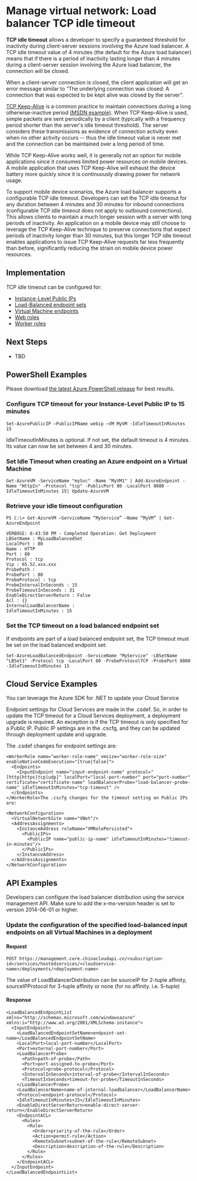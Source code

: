 <properties 
   authors="danielceckert" 
   documentationCenter="dev-center-name" 
   editor=""
   manager="jefco" 
   pageTitle="Manage: Load Balancer Idle Timeout" 
   description="Management features for the Azure load balancer idle timeout" 
   services="virtual-network" 
   />

<tags
   ms.author="danecke"
   ms.date="09/01/2015"
   ms.devlang="na"
   ms.service="virtual-network"
   ms.topic="article"
   ms.tgt_pltfrm="na"
   ms.workload="infrastructure-services"
   /> 
   
# Manage virtual network: Load balancer TCP idle timeout

**TCP idle timeout** allows a developer to specify a guaranteed threshold for inactivity during client-server sessions involving the Azure load balancer.  A TCP idle timeout value of 4 minutes (the default for the Azure load balancer) means that if there is a period of inactivity lasting longer than 4 minutes during a client-server session involving the Azure load balancer, the connection will be closed.

When a client-server connection is closed, the client application will get an error message similar to “The underlying connection was closed: A connection that was expected to be kept alive was closed by the server”.

[TCP Keep-Alive](http://tools.ietf.org/html/rfc1122#page-101) is a common practice to maintain connections during a long otherwise-inactive period [(MSDN example)](http://msdn.microsoft.com/zh-cn/library/system.net.servicepoint.settcpkeepalive.aspx). When TCP Keep-Alive is used, simple packets are sent periodically by a client (typically with a frequency period shorter than the server's idle timeout threshold).  The server considers these transmissions as evidence of connection activity even when no other activity occurs -- thus the idle timeout value is never met and the connection can be maintained over a long period of time.

While TCP Keep-Alive works well, it is generally not an option for mobile applications since it consumes limited power resources on mobile devices. A mobile application that uses TCP Keep-Alive will exhaust the device battery more quickly since it is continuously drawing power for network usage.

To support mobile device scenarios, the Azure load balancer supports a configurable TCP idle timeout. Developers can set the TCP idle timeout for any duration between 4 minutes and 30 minutes for inbound connections (configurable TCP idle timeout does not apply to outbound connections). This allows clients to maintain a much longer session with a server with long periods of inactivity.  An application on a mobile device may still choose to leverage the TCP Keep-Alive technique to preserve connections that expect periods of inactivity longer than 30 minutes, but this longer TCP idle timeout enables applications to issue TCP Keep-Alive requests far less frequently than before, significantly reducing the strain on mobile device power resources.

## Implementation

TCP idle timeout can be configured for: 

* [Instance-Level Public IPs](virtual-networks-instance-level-public-ip)
* [Load-Balanced endpoint sets](load-balancer-overview)
* [Virtual Machine endpoints](virtual-machines-set-up-endpoints)
* [Web roles](http://msdn.microsoft.com/zh-cn/zh-cn/library/azure/ee758711.aspx)
* [Worker roles](http://msdn.microsoft.com/zh-cn/zh-cn/library/azure/ee758711.aspx)

## Next Steps
* TBD

## PowerShell Examples
Please download [the latest Azure PowerShell release](https://github.com/Azure/azure-sdk-tools/releases) for best results.

### Configure TCP timeout for your Instance-Level Public IP to 15 minutes

    Set-AzurePublicIP –PublicIPName webip –VM MyVM -IdleTimeoutInMinutes 15

IdleTimeoutInMinutes is optional. If not set, the default timeout is 4 minutes. Its value can now be set between 4 and 30 minutes.

### Set Idle Timeout when creating an Azure endpoint on a Virtual Machine

    Get-AzureVM -ServiceName "mySvc" -Name "MyVM1" | Add-AzureEndpoint -Name "HttpIn" -Protocol "tcp" -PublicPort 80 -LocalPort 8080 -IdleTimeoutInMinutes 15| Update-AzureVM

### Retrieve your idle timeout configuration

    PS C:\> Get-AzureVM –ServiceName “MyService” –Name “MyVM” | Get-AzureEndpoint
    
    VERBOSE: 6:43:50 PM - Completed Operation: Get Deployment
    LBSetName : MyLoadBalancedSet
    LocalPort : 80
    Name : HTTP
    Port : 80
    Protocol : tcp
    Vip : 65.52.xxx.xxx
    ProbePath :
    ProbePort : 80
    ProbeProtocol : tcp
    ProbeIntervalInSeconds : 15
    ProbeTimeoutInSeconds : 31
    EnableDirectServerReturn : False
    Acl : {}
    InternalLoadBalancerName :
    IdleTimeoutInMinutes : 15
    
### Set the TCP timeout on a load balanced endpoint set

If endpoints are part of a load balanced endpoint set, the TCP timeout must be set on the load balanced endpoint set:

    Set-AzureLoadBalancedEndpoint -ServiceName "MyService" -LBSetName "LBSet1" -Protocol tcp -LocalPort 80 -ProbeProtocolTCP -ProbePort 8080 -IdleTimeoutInMinutes 15

## Cloud Service Examples

You can leverage the Azure SDK for .NET to update your Cloud Service

Endpoint settings for Cloud Services are made in the .csdef. So, in order to update the TCP timeout for a Cloud Services deployment, a deployment upgrade is required. An exception is if the TCP timeout is only specified for a Public IP. Public IP settings are in the .cscfg, and they can be updated through deployment update and upgrade.

The .csdef changes for endpoint settings are:

    <WorkerRole name="worker-role-name" vmsize="worker-role-size" enableNativeCodeExecution="[true|false]">
      <Endpoints>
        <InputEndpoint name="input-endpoint-name" protocol="[http|https|tcp|udp]" localPort="local-port-number" port="port-number" certificate="certificate-name" loadBalancerProbe="load-balancer-probe-name" idleTimeoutInMinutes="tcp-timeout" />
      </Endpoints>
    </WorkerRole>The .cscfg changes for the timeout setting on Public IPs are:
    
    <NetworkConfiguration>
      <VirtualNetworkSite name="VNet"/>
      <AddressAssignments>
        <InstanceAddress roleName="VMRolePersisted">
          <PublicIPs>
            <PublicIP name="public-ip-name" idleTimeoutInMinutes="timeout-in-minutes"/>
          </PublicIPs>
        </InstanceAddress>
      </AddressAssignments>
    </NetworkConfiguration>
    
## API Examples

Developers can configure the load balancer distribution using the service management API.  Make sure to add the x-ms-version header is set to version 2014-06-01 or higher.

### Update the configuration of the specified load-balanced input endpoints on all Virtual Machines in a deployment

#### Request

    POST https://management.core.chinacloudapi.cn/<subscription-id>/services/hostedservices/<cloudservice-name>/deployments/<deployment-name>

The value of LoadBalancerDistribution can be sourceIP for 2-tuple affinity, sourceIPProtocol for 3-tuple affinity or none (for no affinity. i.e. 5-tuple)

#### Response

    <LoadBalancedEndpointList xmlns="http://schemas.microsoft.com/windowsazure" xmlns:i="http://www.w3.org/2001/XMLSchema-instance">
      <InputEndpoint>
        <LoadBalancedEndpointSetName>endpoint-set-name</LoadBalancedEndpointSetName>
        <LocalPort>local-port-number</LocalPort>
        <Port>external-port-number</Port>
        <LoadBalancerProbe>
          <Path>path-of-probe</Path>
          <Port>port-assigned-to-probe</Port>
          <Protocol>probe-protocol</Protocol>
          <IntervalInSeconds>interval-of-probe</IntervalInSeconds>
          <TimeoutInSeconds>timeout-for-probe</TimeoutInSeconds>
        </LoadBalancerProbe>
        <LoadBalancerName>name-of-internal-loadbalancer</LoadBalancerName>
        <Protocol>endpoint-protocol</Protocol>
        <IdleTimeoutInMinutes>15</IdleTimeoutInMinutes>
        <EnableDirectServerReturn>enable-direct-server-return</EnableDirectServerReturn>
        <EndpointACL>
          <Rules>
            <Rule>
              <Order>priority-of-the-rule</Order>
              <Action>permit-rule</Action>
              <RemoteSubnet>subnet-of-the-rule</RemoteSubnet>
              <Description>description-of-the-rule</Description>
            </Rule>
          </Rules>
        </EndpointACL>
      </InputEndpoint>
    </LoadBalancedEndpointList>
 
